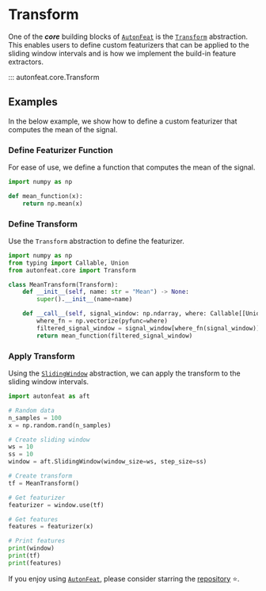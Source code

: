 <!-- 
Author(s): Dhruv Srikanth
Email(s): dsrikant (at) andrew (dot) cmu (dot) edu
Acknowledgements:
Copyright (c) 2023 Carnegie Mellon University, Auton Lab
This code is subject to the license terms contained in the code repo.
-->

# Transform

One of the ***core*** building blocks of [`AutonFeat`](../../index.md) is the [`Transform`](transform.md) abstraction. This enables users to define custom featurizers that can be applied to the sliding window intervals and is how we implement the build-in feature extractors. 

::: autonfeat.core.Transform

## Examples

In the below example, we show how to define a custom featurizer that computes the mean of the signal.

### Define Featurizer Function

For ease of use, we define a function that computes the mean of the signal.

```python
import numpy as np

def mean_function(x):
    return np.mean(x)
```

### Define Transform

Use the `Transform` abstraction to define the featurizer.

```python
import numpy as np
from typing import Callable, Union
from autonfeat.core import Transform

class MeanTransform(Transform):
    def __init__(self, name: str = "Mean") -> None:
        super().__init__(name=name)

    def __call__(self, signal_window: np.ndarray, where: Callable[[Union[int, float, np.int_, np.float_]], Union[bool, np.bool_]] = lambda x: not np.isnan(x)) -> Union[np.float_, np.int_]:
        where_fn = np.vectorize(pyfunc=where)
        filtered_signal_window = signal_window[where_fn(signal_window)]
        return mean_function(filtered_signal_window)
```

### Apply Transform

Using the [`SlidingWindow`](fixed_window.md) abstraction, we can apply the transform to the sliding window intervals.

```python
import autonfeat as aft

# Random data
n_samples = 100
x = np.random.rand(n_samples)

# Create sliding window
ws = 10
ss = 10
window = aft.SlidingWindow(window_size=ws, step_size=ss)

# Create transform
tf = MeanTransform()

# Get featurizer
featurizer = window.use(tf)

# Get features
features = featurizer(x)

# Print features
print(window)
print(tf)
print(features)
```

If you enjoy using [`AutonFeat`](../../index.md), please consider starring the [repository](https://github.com/autonlab/AutonFeat) ⭐️.

